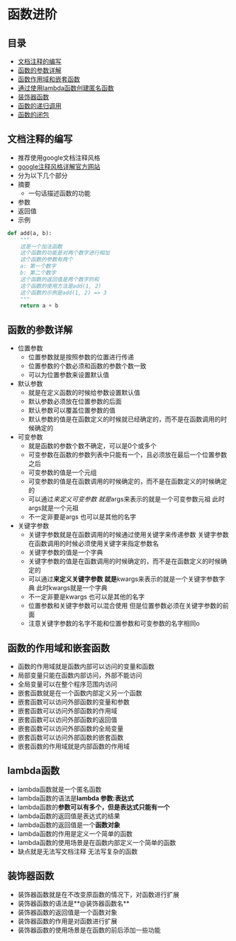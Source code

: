 # 函数进阶
## 目录
* [文档注释的编写](#文档注释的编写)
* [函数的参数详解](#函数的参数详解)
* [函数作用域和嵌套函数](#函数的作用域和嵌套函数)
* [通过使用lambda函数创建匿名函数](#lambda函数)
* [装饰器函数](#装饰器函数)
* [函数的递归调用](#函数的递归调用)
* [函数的闭包](#函数的闭包)
## 文档注释的编写
* 推荐使用google文档注释风格
* [google注释风格详解官方网站](https://sphinxcontrib-napoleon.readthedocs.io/en/latest/example_google.html)
* 分为以下几个部分
* 摘要
  * 一句话描述函数的功能
* 参数
* 返回值
* 示例
```python
def add(a, b):
    """
    这是一个加法函数
    这个函数的功能是对两个数字进行相加
    这个函数的参数有两个
    a: 第一个数字
    b: 第二个数字
    这个函数的返回值是两个数字的和
    这个函数的使用方法是add(1, 2)
    这个函数的示例是add(1, 2) => 3
    """
    return a + b
```
## 函数的参数详解
* 位置参数
    * 位置参数就是按照参数的位置进行传递
    * 位置参数的个数必须和函数的参数个数一致
    * 可以为位置参数来设置默认值
* 默认参数
    * 就是在定义函数的时候给参数设置默认值
    * 默认参数必须放在位置参数的后面
    * 默认参数可以覆盖位置参数的值
    * 默认参数的值是在函数定义的时候就已经确定的，而不是在函数调用的时候确定的
* 可变参数
    * 就是函数的参数个数不确定，可以是0个或多个
    * 可变参数在函数的参数列表中只能有一个，且必须放在最后一个位置参数之后
    * 可变参数的值是一个元组
    * 可变参数的值是在函数调用的时候确定的，而不是在函数定义的时候确定的
    * 可以通过*来定义可变参数 就是*args来表示的就是一个可变参数元祖 此时args就是一个元祖
    * 不一定非要是args 也可以是其他的名字
* 关键字参数
    * 关键字参数就是在函数调用的时候通过使用关键字来传递参数 关键字参数在函数调用的时候必须使用关键字来指定参数名
    * 关键字参数的值是一个字典
    * 关键字参数的值是在函数调用的时候确定的，而不是在函数定义的时候确定的
    * 可以通过**来定义关键字参数 就是**kwargs来表示的就是一个关键字参数字典 此时kwargs就是一个字典
    * 不一定非要是kwargs 也可以是其他的名字
    * 位置参数和关键字参数可以混合使用 但是位置参数必须在关键字参数的前面
    * 注意关键字参数的名字不能和位置参数和可变参数的名字相同o
## 函数的作用域和嵌套函数
* 函数的作用域就是函数内部可以访问的变量和函数
* 局部变量只能在函数内部访问，外部不能访问
* 全局变量可以在整个程序范围内访问
* 嵌套函数就是在一个函数内部定义另一个函数
* 嵌套函数可以访问外部函数的变量和参数
* 嵌套函数可以访问外部函数的作用域
* 嵌套函数可以访问外部函数的返回值
* 嵌套函数可以访问外部函数的全局变量
* 嵌套函数可以访问外部函数的嵌套函数
* 嵌套函数的作用域就是内部函数的作用域
## lambda函数
* lambda函数就是一个匿名函数
* lambda函数的语法是**lambda 参数:表达式**
* lambda函数的**参数可以有多个，但是表达式只能有一个**
* lambda函数的返回值是表达式的结果
* lambda函数的返回值是一个**函数对象**
* lambda函数的作用是定义一个简单的函数
* lambda函数的使用场景是在函数内部定义一个简单的函数
* 缺点就是无法写文档注释 无法写复杂的函数
## 装饰器函数
* 装饰器函数就是在不改变原函数的情况下，对函数进行扩展
* 装饰器函数的语法是**@装饰器函数名**
* 装饰器函数的返回值是一个函数对象
* 装饰器函数的作用是对函数进行扩展
* 装饰器函数的使用场景是在函数的前后添加一些功能

